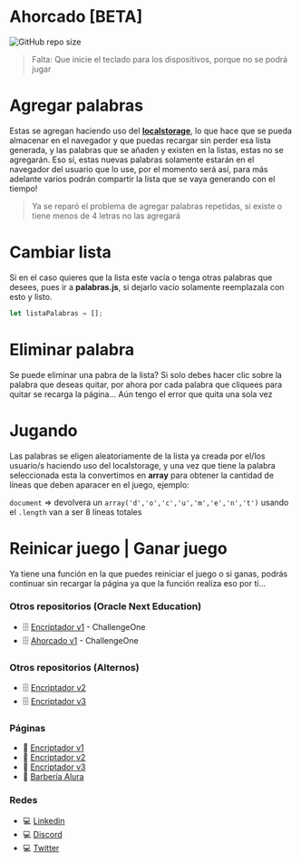 # Ahorcado [BETA]
![GitHub repo size](https://img.shields.io/github/repo-size/joelmiguelvalente/ahorcado?color=red&label=Peso%20del%20repositorio&logo=size&style=flat-square)

> Falta: Que inicie el teclado para los dispositivos, porque no se podrá jugar

# Agregar palabras
Estas se agregan haciendo uso del [**localstorage**](https://developer.mozilla.org/es/docs/Web/API/Window/localStorage), lo que hace que se pueda almacenar en el navegador y que puedas recargar sin perder esa lista generada, y las palabras que se añaden y existen en la listas, estas no se agregarán. Eso sí, estas nuevas palabras solamente estarán en el navegador del usuario que lo use, por el momento será así, para más adelante varios podrán compartir la lista que se vaya generando con el tiempo!
> Ya se reparó el problema de agregar palabras repetidas, si existe o tiene menos de 4 letras no las agregará

# Cambiar lista
Si en el caso quieres que la lista este vacía o tenga otras palabras que desees, pues ir a **palabras.js**, si dejarlo vacío solamente reemplazala con esto y listo.
```javascript
let listaPalabras = [];
```

# Eliminar palabra
Se puede eliminar una pabra de la lista? Si solo debes hacer clic sobre la palabra que deseas quitar, por ahora por cada palabra que cliquees para quitar se recarga la página... Aún tengo el error que quita una sola vez

# Jugando
Las palabras se eligen aleatoriamente de la lista ya creada por el/los usuario/s haciendo uso del localstorage, y una vez que tiene la palabra seleccionada esta la convertimos en **array** para obtener la cantidad de líneas que deben aparacer en el juego, ejemplo:

`document` => devolvera un `array('d','o','c','u','m','e','n','t')` usando el `.length` van a ser 8 líneas totales

# Reinicar juego | Ganar juego
Ya tiene una función en la que puedes reiniciar el juego o si ganas, podrás continuar sin recargar la página ya que la función realiza eso por tí...

### Otros repositorios (Oracle Next Education)
 * 🗄 [Encriptador v1](https://github.com/joelmiguelvalente/challengeencriptador) - ChallengeOne
 * 🗄 [Ahorcado v1](https://github.com/joelmiguelvalente/ahorcado) - ChallengeOne

### Otros repositorios (Alternos)
 * 🗄 [Encriptador v2](https://github.com/joelmiguelvalente/encriptador/tree/main)
 * 🗄 [Encriptador v3](https://github.com/joelmiguelvalente/encriptador)

### Páginas
 * 🔗 [Encriptador v1](https://joelmiguelvalente.github.io/challengeencriptador/) 
 * 🔗 [Encriptador v2](https://exquisite-moonbeam-680e7e.netlify.app/) 
 * 🔗 [Encriptador v3](https://joelmiguelvalente.github.io/encriptador/)
 * 🔗 [Barbería Alura](https://joelmiguelvalente.github.io/barberiaalura/) 

### Redes 
 * 💻 [Linkedin](https://www.linkedin.com/in/joelmiguelvalente)
 * 💻 [Discord](https://discord.com/users/465203938900049920)
 * 💻 [Twitter](https://twitter.com/JvalenteM92)